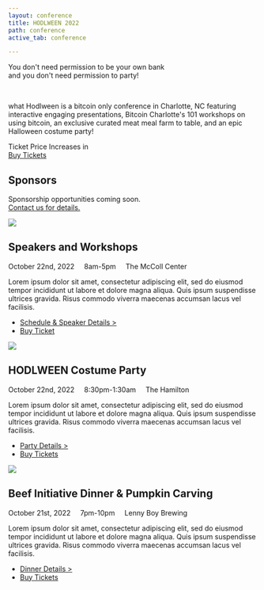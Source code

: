 ```yaml
---
layout: conference
title: HODLWEEN 2022
path: conference
active_tab: conference

---
```


<div class="highlight-section4">
    <p class="hodlween-font">
    You don't need permission to be your own bank
	<br>and you don't need permission to party!
    </p>
    <br>
    <p>
    what Hodlween is a bitcoin only conference in Charlotte, NC featuring interactive engaging presentations, Bitcoin Charlotte's 101 workshops on using bitcoin, an exclusive curated meat meal farm to table, and an epic Halloween costume party!
    </p>
</div>

<div class="highlight-section5">
	<div class="ticket-price-increase">
	    <span id="ticket-price-increase-hdr">Ticket Price Increases in</span>
	    <div id="countdown-ticker"></div>
		<a href="/conference/tickets" class="orange-pill-btn">Buy Tickets</a>
	</div>
</div>

<div class="highlight-section2">
    <h2>Sponsors</h2>
    <div class="white-divider-mid"></div>
    <p>Sponsorship opportunities coming soon.<br><a href="mailto:hodl@bitcoincharlotte.org">Contact us for details.</a></p>
    <!-- <a href="/conference/sponsorships" class="orange-pill-btn">Sponsor</a> -->
</div>

<article>
	<img src="/assets/img/pic1.jpg" />
	<h2>Speakers and Workshops</h2>
	<div class="white-divider"><div></div></div>
	<div class="details"><div>
		October 22nd, 2022 &nbsp;&nbsp;&nbsp; 8am-5pm &nbsp;&nbsp;&nbsp; The McColl Center
	</div></div>
	<p>Lorem ipsum dolor sit amet, consectetur adipiscing elit, sed do eiusmod tempor incididunt ut labore et dolore magna aliqua. Quis ipsum suspendisse ultrices gravida. Risus commodo viverra maecenas accumsan lacus vel facilisis. </p>
	<ul class="buy-links">
		<li><a href="/conference/speakers-and-workshop-schedule" class="buy-link">Schedule & Speaker Details ></a></li>
		<li><a href="/conference/tickets" class="orange-pill-btn">Buy Ticket</a></li>
	</ul>
</article>


<article>
	<img src="/assets/img/pic1.jpg" />
	<h2>HODLWEEN Costume Party</h2>
	<div class="white-divider"><div></div></div>
	<div class="details"><div>
		October 22nd, 2022 &nbsp;&nbsp;&nbsp; 8:30pm-1:30am &nbsp;&nbsp;&nbsp; The Hamilton
	</div></div>
	<p>Lorem ipsum dolor sit amet, consectetur adipiscing elit, sed do eiusmod tempor incididunt ut labore et dolore magna aliqua. Quis ipsum suspendisse ultrices gravida. Risus commodo viverra maecenas accumsan lacus vel facilisis. </p>
	<ul class="buy-links">
		<li><a href="/conference/hodlween-costume-party" class="buy-link">Party Details ></a></li>
		<li><a href="#" class="orange-pill-btn">Buy Tickets</a></li>
	</ul>
</article>

<article>
	<img src="/assets/img/pic1.jpg" />
	<h2>Beef Initiative Dinner & Pumpkin Carving</h2>
	<div class="white-divider"><div></div></div>
	<div class="details"><div>
		October 21st, 2022 &nbsp;&nbsp;&nbsp; 7pm-10pm &nbsp;&nbsp;&nbsp; Lenny Boy Brewing
	</div></div>
	<p>Lorem ipsum dolor sit amet, consectetur adipiscing elit, sed do eiusmod tempor incididunt ut labore et dolore magna aliqua. Quis ipsum suspendisse ultrices gravida. Risus commodo viverra maecenas accumsan lacus vel facilisis. </p>
	<ul class="buy-links">
		<li><a href="/conference/beef-initiative-dinner-pumpkin-carving" class="buy-link">Dinner Details ></a></li>
		<li><a href="#" class="orange-pill-btn">Buy Tickets</a></li>
	</ul>
</article>